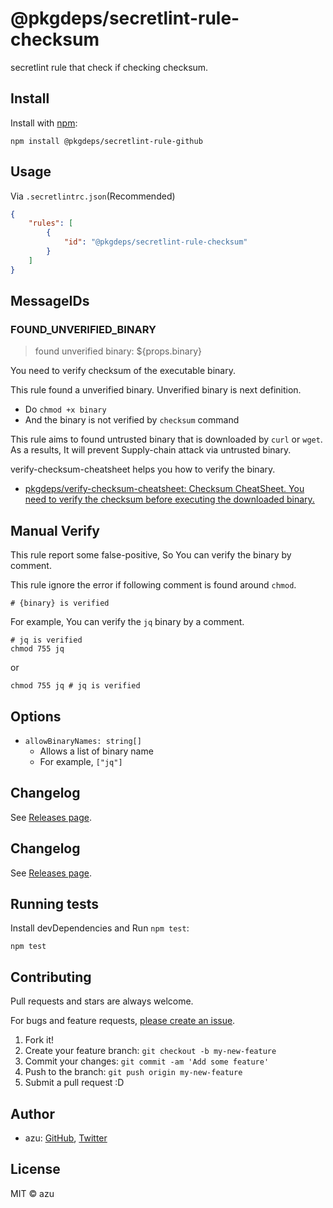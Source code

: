 # @pkgdeps/secretlint-rule-checksum

secretlint rule that check if checking checksum.

## Install

Install with [npm](https://www.npmjs.com/):

    npm install @pkgdeps/secretlint-rule-github

## Usage

Via `.secretlintrc.json`(Recommended)

```json
{
    "rules": [
        {
            "id": "@pkgdeps/secretlint-rule-checksum"
        }
    ]
}
```

## MessageIDs

### FOUND_UNVERIFIED_BINARY
> found unverified binary: ${props.binary}

You need to verify checksum of the executable binary.

This rule found a unverified binary.
Unverified binary is next definition.

- Do `chmod +x binary`
- And the binary is not verified by `checksum` command

This rule aims to found untrusted binary that is downloaded by `curl` or `wget`.
As a results, It will prevent Supply-chain attack via untrusted binary.

verify-checksum-cheatsheet helps you how to verify the binary.

- [pkgdeps/verify-checksum-cheatsheet: Checksum CheatSheet. You need to verify the checksum before executing the downloaded binary.](https://github.com/pkgdeps/verify-checksum-cheatsheet)

## Manual Verify

This rule report some false-positive, So You can verify the binary by comment.

This rule ignore the error if following comment is found around `chmod`.

```shell
# {binary} is verified
```

For example, You can verify the `jq` binary by a comment.

```shell
# jq is verified
chmod 755 jq
```

or 

```shell
chmod 755 jq # jq is verified
```

## Options

- `allowBinaryNames: string[]`
    - Allows a list of binary name
    - For example, `["jq"]`

## Changelog

See [Releases page](https://github.com/secretlint/secretlint/releases).

## Changelog

See [Releases page](https://github.com/pkgdeps/unverified-checksum-checker/releases).

## Running tests

Install devDependencies and Run `npm test`:

    npm test

## Contributing

Pull requests and stars are always welcome.

For bugs and feature requests, [please create an issue](https://github.com/pkgdeps/unverified-checksum-checker/issues).

1. Fork it!
2. Create your feature branch: `git checkout -b my-new-feature`
3. Commit your changes: `git commit -am 'Add some feature'`
4. Push to the branch: `git push origin my-new-feature`
5. Submit a pull request :D

## Author

- azu: [GitHub](https://github.com/azu), [Twitter](https://twitter.com/azu_re)

## License

MIT © azu
